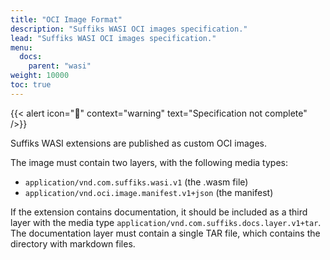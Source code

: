 ```yaml
---
title: "OCI Image Format"
description: "Suffiks WASI OCI images specification."
lead: "Suffiks WASI OCI images specification."
menu:
  docs:
    parent: "wasi"
weight: 10000
toc: true
---
```


{{< alert icon="🚧" context="warning" text="Specification not complete" />}}

Suffiks WASI extensions are published as custom OCI images.

The image must contain two layers, with the following media types:

- `application/vnd.com.suffiks.wasi.v1` (the .wasm file)
- `application/vnd.oci.image.manifest.v1+json` (the manifest)

If the extension contains documentation, it should be included as a third layer with the media type `application/vnd.com.suffiks.docs.layer.v1+tar`.  
The documentation layer must contain a single TAR file, which contains the directory with markdown files.
